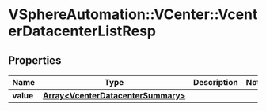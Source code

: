 # VSphereAutomation::VCenter::VcenterDatacenterListResp

## Properties
Name | Type | Description | Notes
------------ | ------------- | ------------- | -------------
**value** | [**Array&lt;VcenterDatacenterSummary&gt;**](VcenterDatacenterSummary.md) |  | 


